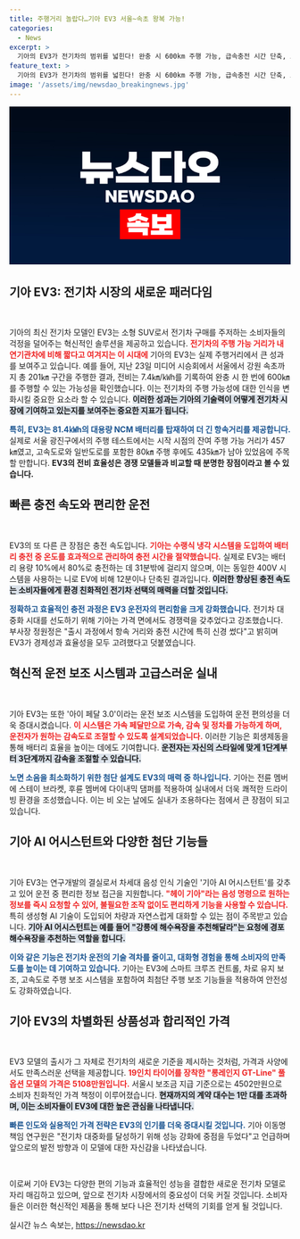 ```yaml
---
title: 주행거리 놀랍다…기아 EV3 서울~속초 왕복 가능!
categories:
  - News
excerpt: >
  기아의 EV3가 전기차의 범위를 넓힌다! 완충 시 600km 주행 가능, 급속충전 시간 단축, AI 음성 비서 구현 등으로 전기차의 새로운 시대를 열며 대중화를 선도할 준비 완료!
feature_text: >
  기아의 EV3가 전기차의 범위를 넓힌다! 완충 시 600km 주행 가능, 급속충전 시간 단축, AI 음성 비서 구현 등으로 전기차의 새로운 시대를 열며 대중화를 선도할 준비 완료!
image: '/assets/img/newsdao_breakingnews.jpg'
---
```


<p><img src="/assets/img/newsdao_breakingnews.jpg" alt="ontimetimes 속보" /></p>

<h2 data-ke-size="size26">기아 EV3: 전기차 시장의 새로운 패러다임</h2>

<p data-ke-size="size16">&nbsp;</p>

<p>기아의 최신 전기차 모델인 EV3는 소형 SUV로서 전기차 구매를 주저하는 소비자들의 걱정을 덜어주는 혁신적인 솔루션을 제공하고 있습니다. <b><span style="color: #ee2323;">전기차의 주행 가능 거리가 내연기관차에 비해 짧다고 여겨지는 이 시대에</span></b> 기아의 EV3는 실제 주행거리에서 큰 성과를 보여주고 있습니다. 예를 들어, 지난 23일 미디어 시승회에서 서울에서 강원 속초까지 총 201㎞ 구간을 주행한 결과, 전비는 7.4㎞/㎾h를 기록하여 완충 시 한 번에 600㎞를 주행할 수 있는 가능성을 확인했습니다. 이는 전기차의 주행 가능성에 대한 인식을 변화시킬 중요한 요소라 할 수 있습니다. <b><span style="background-color: #21538527;">이러한 성과는 기아의 기술력이 어떻게 전기차 시장에 기여하고 있는지를 보여주는 중요한 지표가 됩니다.</span></b></p>

<p><b><span style="color: #1a5490;">특히, EV3는 81.4㎾h의 대용량 NCM 배터리를 탑재하여 더 긴 항속거리를 제공합니다.</span></b> 실제로 서울 광진구에서의 주행 테스트에서는 시작 시점의 잔여 주행 가능 거리가 457㎞였고, 고속도로와 일반도로를 포함한 80㎞ 주행 후에도 435㎞가 남아 있었음에 주목할 만합니다. <b>EV3의 전비 효율성은 경쟁 모델들과 비교할 때 분명한 장점이라고 볼 수 있습니다.</b></p>

<h2 data-ke-size="size26">빠른 충전 속도와 편리한 운전</h2>

<p data-ke-size="size16">&nbsp;</p>

<p>EV3의 또 다른 큰 장점은 충전 속도입니다. <b><span style="color: #ee2323;">기아는 수랭식 냉각 시스템을 도입하여 배터리 충전 중 온도를 효과적으로 관리하여 충전 시간을 절약했습니다.</span></b> 실제로 EV3는 배터리 용량 10%에서 80%로 충전하는 데 31분밖에 걸리지 않으며, 이는 동일한 400V 시스템을 사용하는 니로 EV에 비해 12분이나 단축된 결과입니다. <b><span style="background-color: #21538527;">이러한 향상된 충전 속도는 소비자들에게 환경 친화적인 전기차 선택의 매력을 더할 것입니다.</span></b></p>

<p><b><span style="color: #1a5490;">정확하고 효율적인 충전 과정은 EV3 운전자의 편리함을 크게 강화했습니다.</span></b> 전기차 대중화 시대를 선도하기 위해 기아는 가격 면에서도 경쟁력을 갖추었다고 강조했습니다. 부사장 정원정은 "출시 과정에서 항속 거리와 충전 시간에 특히 신경 썼다"고 밝히며 EV3가 경제성과 효율성을 모두 고려했다고 덧붙였습니다.</p>

<h2 data-ke-size="size26">혁신적 운전 보조 시스템과 고급스러운 실내</h2>

<p data-ke-size="size16">&nbsp;</p>

<p>기아 EV3는 또한 '아이 페달 3.0'이라는 운전 보조 시스템을 도입하여 운전 편의성을 더욱 증대시켰습니다. <b><span style="color: #ee2323;">이 시스템은 가속 페달만으로 가속, 감속 및 정차를 가능하게 하며, 운전자가 원하는 감속도로 조절할 수 있도록 설계되었습니다.</span></b> 이러한 기능은 회생제동을 통해 배터리 효율을 높이는 데에도 기여합니다. <b><span style="background-color: #21538527;">운전자는 자신의 스타일에 맞게 1단계부터 3단계까지 감속을 조절할 수 있습니다.</span></b></p>

<p><b><span style="color: #1a5490;">노면 소음을 최소화하기 위한 첨단 설계도 EV3의 매력 중 하나입니다.</span></b> 기아는 전륜 멤버에 스테이 브라켓, 후륜 멤버에 다이내믹 댐퍼를 적용하여 실내에서 더욱 쾌적한 드라이빙 환경을 조성했습니다. 이는 비 오는 날에도 실내가 조용하다는 점에서 큰 장점이 되고 있습니다.</p>

<h2 data-ke-size="size26">기아 AI 어시스턴트와 다양한 첨단 기능들</h2>

<p data-ke-size="size16">&nbsp;</p>

<p>기아 EV3는 연구개발의 결실로서 차세대 음성 인식 기술인 '기아 AI 어시스턴트'를 갖추고 있어 운전 중 편리한 정보 접근을 지원합니다. <b><span style="color: #ee2323;">"헤이 기아"라는 음성 명령으로 원하는 정보를 즉시 요청할 수 있어, 불필요한 조작 없이도 편리하게 기능을 사용할 수 있습니다.</span></b> 특히 생성형 AI 기술이 도입되어 차량과 자연스럽게 대화할 수 있는 점이 주목받고 있습니다. <b><span style="background-color: #21538527;">기아 AI 어시스턴트는 예를 들어 "강릉에 해수욕장을 추천해달라"는 요청에 경포 해수욕장을 추천하는 역할을 합니다.</span></b></p>

<p><b><span style="color: #1a5490;">이와 같은 기능은 전기차 운전의 기술 격차를 줄이고, 대화형 경험을 통해 소비자의 만족도를 높이는 데 기여하고 있습니다.</span></b> 기아는 EV3에 스마트 크루즈 컨트롤, 차로 유지 보조, 고속도로 주행 보조 시스템을 포함하여 최첨단 주행 보조 기능들을 적용하여 안전성도 강화하였습니다.</p>

<h2 data-ke-size="size26">기아 EV3의 차별화된 상품성과 합리적인 가격</h2>

<p data-ke-size="size16">&nbsp;</p>

<p>EV3 모델의 출시가 그 자체로 전기차의 새로운 기준을 제시하는 것처럼, 가격과 사양에서도 만족스러운 선택을 제공합니다. <b><span style="color: #ee2323;">19인치 타이어를 장착한 "롱레인지 GT-Line" 풀옵션 모델의 가격은 5108만원입니다.</span></b> 서울시 보조금 지급 기준으로는 4502만원으로 소비자 친화적인 가격 책정이 이루어졌습니다. <b><span style="background-color: #21538527;">현재까지의 계약 대수는 1만 대를 초과하며, 이는 소비자들이 EV3에 대한 높은 관심을 나타냅니다.</span></b></p>

<p><b><span style="color: #1a5490;">빠른 인도와 실용적인 가격 전략은 EV3의 인기를 더욱 증대시킬 것입니다.</span></b> 기아 이동명 책임 연구원은 "전기차 대중화를 달성하기 위해 성능 강화에 중점을 두었다"고 언급하며 앞으로의 발전 방향과 이 모델에 대한 자신감을 나타냈습니다.</p>

<p data-ke-size="size16">&nbsp;</p>

<p>이로써 기아 EV3는 다양한 편의 기능과 효율적인 성능을 결합한 새로운 전기차 모델로 자리 매김하고 있으며, 앞으로 전기차 시장에서의 중요성이 더욱 커질 것입니다. 소비자들은 이러한 혁신적인 제품을 통해 보다 나은 전기차 선택의 기회를 얻게 될 것입니다.</p>
실시간 뉴스 속보는, <a href="https://newsdao.kr" rel="dofollow">https://newsdao.kr</a>


